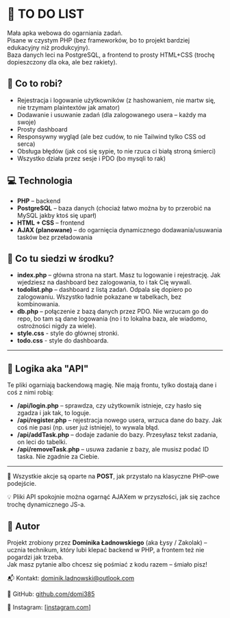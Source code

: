 # 🧠 TO DO LIST

Mała apka webowa do ogarniania zadań.  
Pisane w czystym PHP (bez frameworków, bo to projekt bardziej edukacyjny niż produkcyjny).  
Baza danych leci na PostgreSQL, a frontend to prosty HTML+CSS (trochę dopieszczony dla oka, ale bez rakiety).  

## 🔧 Co to robi?

- Rejestracja i logowanie użytkowników (z hashowaniem, nie martw się, nie trzymam plaintextów jak amator)
- Dodawanie i usuwanie zadań (dla zalogowanego usera – każdy ma swoje)
- Prosty dashboard
- Responsywny wygląd (ale bez cudów, to nie Tailwind tylko CSS od serca)
- Obsługa błędów (jak coś się sypie, to nie rzuca ci białą stroną śmierci)
- Wszystko działa przez sesje i PDO (bo mysqli to rak)

## 💻 Technologia

- **PHP** – backend
- **PostgreSQL** – baza danych (chociaż łatwo można by to przerobić na MySQL jakby ktoś się uparł)
- **HTML + CSS** – frontend
- **AJAX (planowane)** – do ogarnięcia dynamicznego dodawania/usuwania tasków bez przeładowania

## 📁 Co tu siedzi w środku?

- **index.php** – główna strona na start. Masz tu logowanie i rejestrację. Jak wjedziesz na dashboard bez zalogowania, to i tak Cię wywali.
- **todolist.php** – dashboard z listą zadań. Odpala się dopiero po zalogowaniu. Wszystko ładnie pokazane w tabelkach, bez kombinowania.
- **db.php** – połączenie z bazą danych przez PDO. Nie wrzucam go do repo, bo tam są dane logowania (no i to lokalna baza, ale wiadomo, ostrożności nigdy za wiele).
- **style.css** - style do głównej stronki.
- **todo.css** - style do dashboarda.

---

## 🧠 Logika aka "API"

Te pliki ogarniają backendową magię. Nie mają frontu, tylko dostają dane i coś z nimi robią:

- **/api/login.php** – sprawdza, czy użytkownik istnieje, czy hasło się zgadza i jak tak, to loguje.
- **/api/register.php** – rejestracja nowego usera, wrzuca dane do bazy. Jak coś nie pasi (np. user już istnieje), to wywala błąd.
- **/api/addTask.php** – dodaje zadanie do bazy. Przesyłasz tekst zadania, on leci do tabelki.
- **/api/removeTask.php** – usuwa zadanie z bazy, ale musisz podać ID taska. Nie zgadnie za Ciebie.

---

📌 Wszystkie akcje są oparte na **POST**, jak przystało na klasyczne PHP-owe podejście.

💡 Pliki API spokojnie można ogarnąć AJAXem w przyszłości, jak się zachce trochę dynamicznego JS-a.

## 👤 Autor

Projekt zrobiony przez **Dominika Ładnowskiego** (aka Łysy / Zakolak) – ucznia technikum, który lubi klepać backend w PHP, a frontem też nie pogardzi jak trzeba.  
Jak masz pytanie albo chcesz się pośmiać z kodu razem – śmiało pisz!

📬 Kontakt: [dominik.ladnowski@outlook.com](#)

🐙 GitHub: [github.com/domi385](https://github.com/domi385)

📸 Instagram: [[instagram.com](https://www.instagram.com/domino29127/)]
